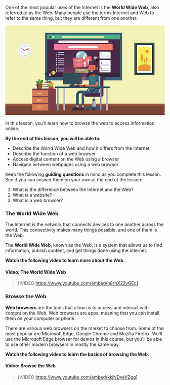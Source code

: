 
One of the most popular uses of the Internet is the **World Wide Web**, also referred to as the Web. Many people use the terms Internet and Web to refer to the same thing, but they are different from one another.

![Illustration - character browsing the Web from desktop computer](../media/Browse_the_Web_Illustration.jpg)

In this lesson, you'll learn how to browse the web to access information online.

**By the end of this lesson, you will be able to:**

*   Describe the World Wide Web and how it differs from the Internet
*   Describe the function of a web browser
*   Access digital content on the Web using a browser
*   Navigate between webpages using a web browser

Keep the following **guiding questions** in mind as you complete this lesson. See if you can answer them on your own at the end of the lesson:

1.  What is the difference between the Internet and the Web?
2.  What is a website?
3.  What is a web browser?

### The World Wide Web

The Internet is the network that connects devices to one another across the world. This connectivity makes many things possible, and one of them is the Web.

The **World Wide Web**, known as the Web, is a system that allows us to find information, publish content, and get things done using the Internet.

**Watch the following video to learn more about the Web.**


#### Video: The World Wide Web
> [!VIDEO https://www.youtube.com/embed/n8rhX22vGEc]


### Browse the Web

**Web browsers** are the tools that allow us to access and interact with content on the Web. Web browsers are apps, meaning that you can install them on your computer or phone.

There are various web browsers on the market to choose from. Some of the most popular are Microsoft Edge, Google Chrome and Mozilla Firefox. We'll use the Microsoft Edge browser for demos in this course, but you'll be able to use other modern browsers in mostly the same way.

**Watch the following video to learn the basics of browsing the Web.**


#### Video: Browse the Web
> [!VIDEO https://www.youtube.com/embed/kkjNDveVZgg]

